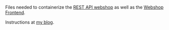 Files needed to containerize the [REST API webshop](https://github.com/kunterbunt/calendarium-server) as well as the [Webshop Frontend](https://github.com/kunterbunt/website-calendarium-culinarium).

Instructions at [my blog](https://nomadblog.de/posts/nerdy/neuralwebshop/).
